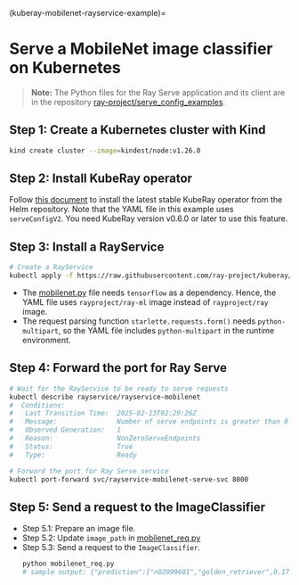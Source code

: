 (kuberay-mobilenet-rayservice-example)=

# Serve a MobileNet image classifier on Kubernetes

> **Note:** The Python files for the Ray Serve application and its client are in the repository [ray-project/serve_config_examples](https://github.com/ray-project/serve_config_examples).

## Step 1: Create a Kubernetes cluster with Kind

```sh
kind create cluster --image=kindest/node:v1.26.0
```

## Step 2: Install KubeRay operator

Follow [this document](kuberay-operator-deploy) to install the latest stable KubeRay operator from the Helm repository.
Note that the YAML file in this example uses `serveConfigV2`. You need KubeRay version v0.6.0 or later to use this feature.

## Step 3: Install a RayService

```sh
# Create a RayService
kubectl apply -f https://raw.githubusercontent.com/ray-project/kuberay/v1.4.0/ray-operator/config/samples/ray-service.mobilenet.yaml
```

* The [mobilenet.py](https://github.com/ray-project/serve_config_examples/blob/master/mobilenet/mobilenet.py) file needs `tensorflow` as a dependency. Hence, the YAML file uses `rayproject/ray-ml` image instead of `rayproject/ray` image.
* The request parsing function `starlette.requests.form()` needs `python-multipart`, so the YAML file includes `python-multipart` in the runtime environment.

## Step 4: Forward the port for Ray Serve

```sh
# Wait for the RayService to be ready to serve requests
kubectl describe rayservice/rayservice-mobilenet
#  Conditions:
#   Last Transition Time:  2025-02-13T02:29:26Z
#   Message:               Number of serve endpoints is greater than 0
#   Observed Generation:   1
#   Reason:                NonZeroServeEndpoints
#   Status:                True
#   Type:                  Ready

# Forward the port for Ray Serve service
kubectl port-forward svc/rayservice-mobilenet-serve-svc 8000
```

## Step 5: Send a request to the ImageClassifier

* Step 5.1: Prepare an image file.
* Step 5.2: Update `image_path` in [mobilenet_req.py](https://github.com/ray-project/serve_config_examples/blob/master/mobilenet/mobilenet_req.py)
* Step 5.3: Send a request to the `ImageClassifier`.
  ```sh
  python mobilenet_req.py
  # sample output: {"prediction":["n02099601","golden_retriever",0.17944198846817017]}
  ```
